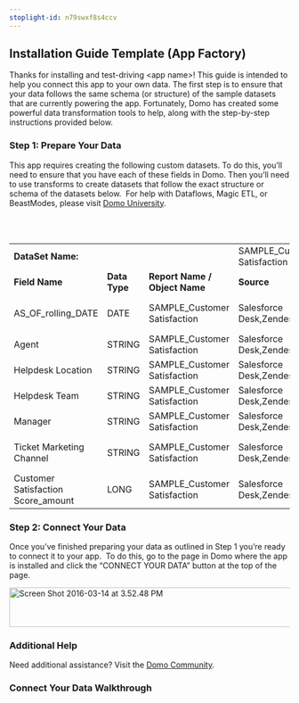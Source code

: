 ```yaml
---
stoplight-id: n79swxf8s4ccv
---
```


<div class="col-md-12 content-panel">
                <h2>Installation Guide Template (App Factory)</h2>
                <p></p><p>Thanks for installing and test-driving &lt;app name&gt;! This guide is intended to help you connect this app to&nbsp;your own data. The first step is to ensure that your data follows the same schema (or structure) of the sample datasets that are currently powering the app. Fortunately, Domo has created some powerful data transformation tools to help, along with the step-by-step instructions provided below.</p>
<div id="Step%201:%20Identify%20Required%20Data%20Fields" class="doc-row">
<h3 class="doc-row-title">Step 1: Prepare Your Data</h3>
<div class="small-pad-bottom">
<p>This app requires creating the following custom datasets. To do this, you’ll need to ensure that you have each of these fields in Domo. Then you’ll need to use transforms to create datasets that follow the exact structure or schema of the datasets below. &nbsp;For help with Dataflows, Magic ETL, or BeastModes, please visit <a href="https://university.domo.com/" target="_blank">Domo University</a>.</p>
</div>
<br><br>
<div class="small-pad-bottom">
<div id="custom-data-container">
<table id="SAMPLE_Customer-Satisfaction">
<tbody>
<tr>
<td colspan="3"><strong>DataSet Name:</strong></td>
<td class="value" colspan="3">SAMPLE_Customer Satisfaction</td>
</tr>
<tr>
<td><strong>Field Name</strong></td>
<td><strong>Data Type</strong></td>
<td><strong>Report Name / Object Name</strong></td>
<td><strong>Source </strong></td>
<td colspan="2"><strong>Description of Field</strong></td>
</tr>
<tr>
<td>AS_OF_rolling_DATE</td>
<td>DATE</td>
<td>SAMPLE_Customer Satisfaction</td>
<td>Salesforce Desk,Zendesk</td>
<td colspan="2">Date of tracked metrics</td>
</tr>
<tr>
<td>Agent</td>
<td>STRING</td>
<td>SAMPLE_Customer Satisfaction</td>
<td>Salesforce Desk,Zendesk</td>
<td colspan="2">Agent</td>
</tr>
<tr>
<td>Helpdesk Location</td>
<td>STRING</td>
<td>SAMPLE_Customer Satisfaction</td>
<td>Salesforce Desk,Zendesk</td>
<td colspan="2">Helpdesk location</td>
</tr>
<tr>
<td>Helpdesk Team</td>
<td>STRING</td>
<td>SAMPLE_Customer Satisfaction</td>
<td>Salesforce Desk,Zendesk</td>
<td colspan="2">Helpdesk team</td>
</tr>
<tr>
<td>Manager</td>
<td>STRING</td>
<td>SAMPLE_Customer Satisfaction</td>
<td>Salesforce Desk,Zendesk</td>
<td colspan="2">Name of manager</td>
</tr>
<tr>
<td>Ticket Marketing Channel</td>
<td>STRING</td>
<td>SAMPLE_Customer Satisfaction</td>
<td>Salesforce Desk,Zendesk</td>
<td colspan="2">Ticket marketing channel</td>
</tr>
<tr>
<td>Customer Satisfaction Score_amount</td>
<td>LONG</td>
<td>SAMPLE_Customer Satisfaction</td>
<td>Salesforce Desk,Zendesk</td>
<td colspan="2">Customer satisfaction score</td>
</tr>
</tbody>
</table>
<h3 class="doc-row-title"></h3>
<h3 class="doc-row-title">Step 2: Connect Your&nbsp;Data</h3>
<div class="small-pad-bottom">
<div class="small-pad-bottom">
<div class="small-pad-bottom">
<p>Once you’ve finished preparing your data as outlined in Step 1 you’re ready to connect it to your app. &nbsp;To do this, go to the page in Domo where the app is&nbsp;installed and click the “CONNECT YOUR DATA” button at the top of the page.</p>
</div>
</div>
<p><img loading="lazy" class="alignnone size-full wp-image-1207" src="https://s3.amazonaws.com/development.domo.com/wp-content/uploads/2016/03/14155707/Screen-Shot-2016-03-14-at-3.52.48-PM1.png" alt="Screen Shot 2016-03-14 at 3.52.48 PM" width="1158" height="71"></p>
<h3 class="doc-row-title"></h3>
<h3 class="doc-row-title">Additional Help</h3>
<div class="small-pad-bottom">
<div class="small-pad-bottom">
<div class="small-pad-bottom">
<p class="p1"><span class="s1">Need additional assistance? Visit the <a href="http://dojo.domo.com/apps" target="_blank">Domo Community</a>.</span></p>
</div>
</div>
</div>
<div class="small-pad-bottom"></div>
</div>
</div>
</div>
</div>
<p></p><div class="doc-row" id="Connect%20Your%20Data%20Walkthrough">
                                    <h3 class="doc-row-title">Connect Your Data Walkthrough</h3><div class="small-pad-bottom">
                                                <div id="ooyalaplayer-IyYTc1MjE61NwLdtrxXvZuhH-dSGbWnR" class="ooyalaplayer"></div>
                                                <script>
                                                    OO.ready(function() {
                                                        OO.Player.create("ooyalaplayer-IyYTc1MjE61NwLdtrxXvZuhH-dSGbWnR", "IyYTc1MjE61NwLdtrxXvZuhH-dSGbWnR", {
                                                            height: 380,
                                                            onCreate: function(player) {
                                                                player.mb.subscribe('playheadTimeChanged','myPage',function(eventName, currentTime) {domoAnalytics.trackOoyala((currentTime / player.duration), player.embedCode)});
                                                            }
                                                        });
                                                    });
                                                </script>
                                            </div></div>            </div>

